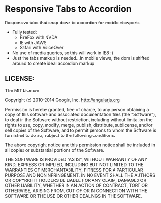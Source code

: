# Responsive Tabs to Accordion

Responsive tabs that snap down to accordion for mobile viewports

- Fully tested:
    - FireFox with NVDA
    - IE with JAWS
    - Safari with VoiceOver
- No use of media queries, so this will work in IE8 :)
- Just the tabs markup is needed...In mobile views, the dom is shifted around to create ideal accordion markup


## LICENSE:
The MIT License

Copyright (c) 2010-2014 Google, Inc. http://angularjs.org

Permission is hereby granted, free of charge, to any person obtaining a copy
of this software and associated documentation files (the "Software"), to deal
in the Software without restriction, including without limitation the rights
to use, copy, modify, merge, publish, distribute, sublicense, and/or sell
copies of the Software, and to permit persons to whom the Software is
furnished to do so, subject to the following conditions:

The above copyright notice and this permission notice shall be included in
all copies or substantial portions of the Software.

THE SOFTWARE IS PROVIDED "AS IS", WITHOUT WARRANTY OF ANY KIND, EXPRESS OR
IMPLIED, INCLUDING BUT NOT LIMITED TO THE WARRANTIES OF MERCHANTABILITY,
FITNESS FOR A PARTICULAR PURPOSE AND NONINFRINGEMENT. IN NO EVENT SHALL THE
AUTHORS OR COPYRIGHT HOLDERS BE LIABLE FOR ANY CLAIM, DAMAGES OR OTHER
LIABILITY, WHETHER IN AN ACTION OF CONTRACT, TORT OR OTHERWISE, ARISING FROM,
OUT OF OR IN CONNECTION WITH THE SOFTWARE OR THE USE OR OTHER DEALINGS IN
THE SOFTWARE.